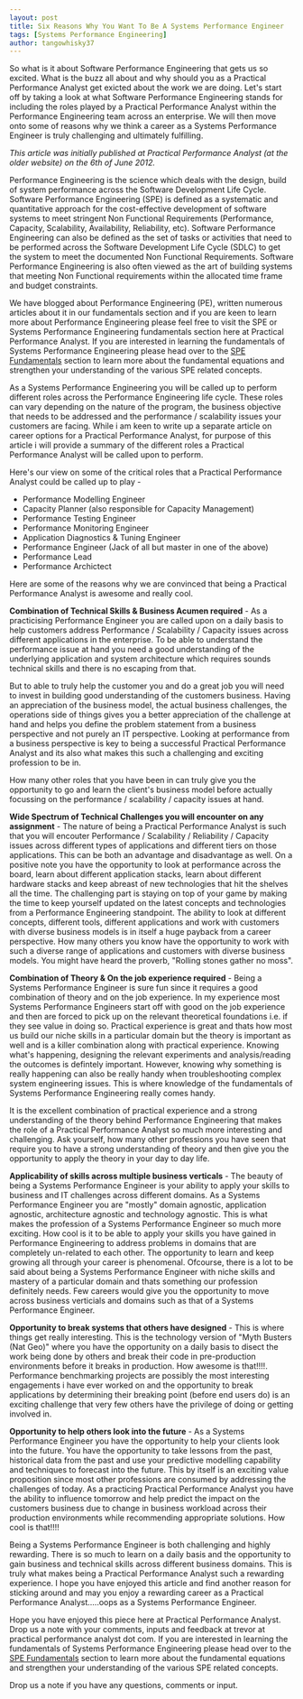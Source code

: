 ```yaml
---
layout: post
title: Six Reasons Why You Want To Be A Systems Performance Engineer
tags: [Systems Performance Engineering]
author: tangowhisky37
---
```


So what is it about Software Performance Engineering that gets us so excited. What is the buzz all about and why should you as a Practical Performance Analyst get exicted about the work we are doing. Let's start off by taking a look at what Software Performance Engineering stands for including the roles played by a Practical Performance Analyst within the Performance Engineering team across an enterprise. We will then move onto some of reasons why we think a career as a Systems Performance Engineer is truly challenging and ultimately fulfilling.

*This article was initially published at Practical Performance Analyst (at the older website) on the 6th of June 2012.*

Performance Engineering is the science which deals with the design, build of system performance across the Software Development Life Cycle. Software Performance Engineering (SPE) is defined as a systematic and quantitative approach for the cost-effective development of software systems to meet stringent Non Functional Requirements (Performance, Capacity, Scalability, Availability, Reliability, etc). Software Performance Engineering can also be defined as the set of tasks or activities that need to be performed across the Software Development Life Cycle (SDLC) to get the system to meet the documented Non Functional Requirements. Software Performance Engineering is also often viewed as the art of building systems that meeting Non Functional requirements within the allocated time frame and budget constraints.

We have blogged about Performance Engineering (PE), written numerous articles about it in our fundamentals section and if you are keen to learn more about Performance Engineering please feel free to visit the SPE or Systems Performance Engineering fundamentals section here at Practical Performance Analyst. If you are interested in learning the fundamentals of Systems Performance Engineering please head over to the [SPE Fundamentals](https://tangowhisky37.github.io/PracticalPerformanceAnalyst/spe_fundamentals/) section to learn more about the fundamental equations and strengthen your understanding of the various SPE related concepts. 

As a Systems Performance Engineering you will be called up to perform different roles across the Performance Engineering life cycle. These roles can vary depending on the nature of the program, the business objective that needs to be addressed and the performance / scalability issues your customers are facing. While i am keen to write up a separate article on career options for a Practical Performance Analyst, for purpose of this article i will provide a summary of the different roles a Practical Performance Analyst will be called upon to perform.

Here's our view on some of the critical roles that a Practical Performance Analyst could be called up to play - 

* Performance Modelling Engineer
* Capacity Planner (also responsible for Capacity Management)
* Performance Testing Engineer
* Performance Monitoring Engineer
* Application Diagnostics & Tuning Engineer
* Performance Engineer (Jack of all but master in one of the above)
* Performance Lead
* Performance Archictect 

Here are some of the reasons why we are convinced that being a Practical Performance Analyst is awesome and really cool.

**Combination of Technical Skills & Business Acumen required** - As a practicising Performance Engineer you are called upon on a daily basis to help customers address Performance / Scalability / Capacity issues across different applications in the enterprise. To be able to understand the performance issue at hand you need a good understanding of the underlying application and system architecture which requires sounds technical skills and there is no escaping from that. 

But to able to truly help the customer you and do a great job you will need to invest in building good understanding of the customers business. Having an appreciation of the business model, the actual business challenges, the operations side of things gives you a better appreciation of the challenge at hand and helps you define the problem statement from a business perspective and not purely an IT perspective. Looking at performance from a business perspective is key to being a successful Practical Performance Analyst and its also what makes this such a challenging and exciting profession to be in. 

How many other roles that you have been in can truly give you the opportunity to go and learn the client's business model before actually focussing on the performance / scalability / capacity issues at hand.

**Wide Spectrum of Technical Challenges you will encounter on any assignment** - The nature of being a Practical Performance Analyst is such that you will encouter Performance / Scalability / Reliability / Capacity issues across different types of applications and different tiers on those applications. This can be both an advantage and disadvantage as well. On a positive note you have the opportunity to look at performance across the board, learn about different application stacks, learn about different hardware stacks and keep abreast of new technologies that hit the shelves all the time. The challenging part is staying on top of your game by making the time to keep yourself updated on the latest concepts and technologies from a Performance Engineering standpoint. The ability to look at different concepts, different tools, different applications and work with customers with diverse business models is in itself a huge payback from a career perspective. How many others you know have the opportunity to work with such a diverse range of applications and customers with diverse business models. You might have heard the proverb, "Rolling stones gather no moss".

**Combination of Theory & On the job experience required** - Being a Systems Performance Engineer is sure fun since it requires a good combination of theory and on the job experience. In my experience most Systems Performance Engineers start off with good on the job experience and then are forced to pick up on the relevant theoretical foundations  i.e. if they see value in doing so. Practical experience is great and thats how most us build our niche skills in a particular domain but the theory is important as well and is a killer combination along with practical experience. Knowing what's happening, designing the relevant experiments and analysis/reading the outcomes is defintely important. However, knowing why something is really happening can also be really handy when troubleshooting complex system engineering issues. This is where knowledge of the fundamentals of Systems Performance Engineering really comes handy. 

It is the excellent combination of practical experience and a strong understanding of the theory behind Performance Engineering that makes the role of a Practical Performance Analyst so much more interesting and challenging. Ask yourself, how many other professions you have seen that require you to have a strong understanding of theory and then give you the opportunity to apply the theory in your day to day life.

**Applicability of skills across multiple business verticals** - The beauty of being a Systems Performance Engineer is your ability to apply your skills to business and IT challenges across different domains. As a Systems Performance Engineer you are "mostly" domain agnostic, application agnostic, architecture agnostic and technology agnostic. This is what makes the profession of a Systems Performance Engineer so much more exciting. How cool is it to be able to apply your skills you have gained in Performance Engineering to address problems in domains that are completely un-related to each other. The opportunity to learn and keep growing all through your career is phenomenal. Ofcourse, there is a lot to be said about being a Systems Performance Engineer with niche skills and mastery of a particular domain and thats something our profession definitely needs. Few careers would give you the opportunity to move across business verticials and domains such as that of a Systems Performance Engineer.

**Opportunity to break systems that others have designed** - This is where things get really interesting. This is the technology version of "Myth Busters (Nat Geo)" where you have the opportunity on a daily basis to disect the work being done by others and break their code in pre-production environments before it breaks in production. How awesome is that!!!!. Performance benchmarking projects are possibly the most interesting engagements i have ever worked on and the opportunity to break applications by determining their breaking point (before end users do) is an exciting challenge that very few others have the privilege of doing or getting involved in.

**Opportunity to help others look into the future** - As a Systems Performance Engineer you have the opportunity to help your clients look into the future. You have the opportunity to take lessons from the past, historical data from the past and use your predictive modelling capability and techniques to forecast into the future. This by itself is an exciting value proposition since most other professions are consumed by addressing the challenges of today. As a practicing Practical Performance Analyst you have the ability to influence tomorrow and help predict the impact on the customers business due to change in business workload across their production environments while recommending appropriate solutions. How cool is that!!!!

Being a Systems Performance Engineer is both challenging and highly rewarding. There is so much to learn on a daily basis and the opportunity to gain business and technical skills across different business domains. This is truly what makes being a Practical Performance Analyst such a rewarding experience. I hope you have enjoyed this article and find another reason for sticking around and may you enjoy a rewarding career as a Practical Performance Analyst.....oops as a Systems Performance Engineer. 

Hope you have enjoyed this piece here at Practical Performance Analyst. Drop us a note with your comments, inputs and feedback at trevor at practical performance analyst dot com. If you are interested in learning the fundamentals of Systems Performance Engineering please head over to the [SPE Fundamentals](https://tangowhisky37.github.io/PracticalPerformanceAnalyst/spe_fundamentals/) section to learn more about the fundamental equations and strengthen your understanding of the various SPE related concepts. 

Drop us a note if you have any questions, comments or input. 

